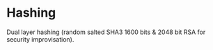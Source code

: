 # Hashing
Dual layer hashing (random salted SHA3 1600 bits &amp; 2048 bit RSA for security improvisation).
